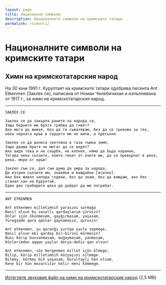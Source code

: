 ```yaml
---
layout: page
title: Национални символи
description: Националните символи на кримските татари
permalink: /simvoli/
---
```


# Националните символи на кримските татари

## Химн на кримскотатарския народ

На 30 юни 1991 г. Курултаят на кримските татари одобрява песента Ant Etkenmen (Заклех се), написана от Номан Челебичихан и изпълнявана от 1917 г., за химн на кримскотатарския народ.

---
```
ЗАКЛЕХ СЕ

Заклех се да закърпя раните на народа си,
Защо бедните ми братя трябва да гният?
Ако мога да живея, без да ги съжалявам, без да се тревожа за тях,
нека черната кръв в сърцето ми не кипи, а пресъхне.

Заклех се да донеса светлина в тази тъмна земя,
Защо двама братя не могат да се видят?
Ако видя това и не скърбя, не копнея, няма да бъда наранен,
Тогава нека сълзите, които текат от очите ми, да се превърнат в река, река, море от кръв!

Заклел съм се, дал съм дума да умра за народа,
Да изтрия сълзите им, знаейки и виждайки [всичко].
Ако бях живял хиляда години, без да знам, без да виждам, ако бях станал хан на Курултай,
Един ден гробарите щяха да дойдат да ме погребат.
```
---
```
ANT ETKENMEN

Ant etkenmen milletimniñ yarasını sarmağa
Nasıl olsun bu zavallı qardaşlarım çürüsin?
Onlar içün ökünmesem, qayğırmasam, yaşasam,
Yüregimde qara qanlar qaynamasın, qurusın!

Ant etkenmen, şu qaranğı yurtqa şavle sepmege,
Nasıl olsun eki qardaş bir-birini körmesin?
Bunı körip buvsanmasam, muğaymasam, yanmasam,
Közlerimden aqqan yaşlar derya-deñiz qan olsun!

Ant etkenmen, söz bergenmen millet içün ölmege,
Bilip, körip milletimniñ közyaşını silmege.
Bilmey, körmey biñ yaşasam, Qurultaylı han olsam,
Kene bir kün mezarcılar kelir meni kömmege.
```
---

[Изтеглете звуковия файл на химн на кримскотатарския народ](src/himn-na-krimskotatarskiya-narod.mpeg) (2,5 MB)
